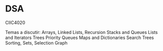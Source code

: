 # DSA
CIIC4020


Temas a discutir:
Arrays, Linked Lists, Recursion
Stacks and Queues
Lists and Iterators
Trees
Priority Queues
Maps and Dictionaries
Search Trees
Sorting, Sets, Selection
Graph 



